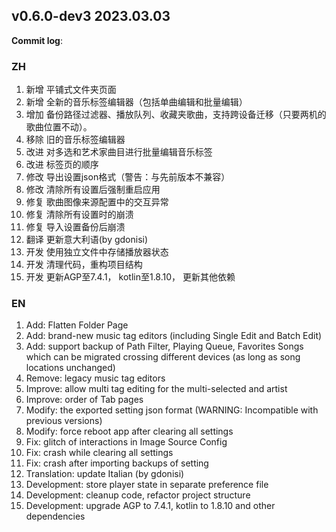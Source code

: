 ## **v0.6.0-dev3 2023.03.03**

**Commit log**: 

### ZH
1. 新增 平铺式文件夹页面
2. 新增 全新的音乐标签编辑器（包括单曲编辑和批量编辑）
3. 增加 备份路径过滤器、播放队列、收藏夹歌曲，支持跨设备迁移（只要两机的歌曲位置不动）。
4. 移除 旧的音乐标签编辑器
5. 改进 对多选和艺术家曲目进行批量编辑音乐标签
6. 改进 标签页的顺序
7. 修改 导出设置json格式（警告：与先前版本不兼容）
8. 修改 清除所有设置后强制重启应用
9. 修复 歌曲图像来源配置中的交互异常
10. 修复 清除所有设置时的崩溃
11. 修复 导入设置备份后崩溃
12. 翻译 更新意大利语(by gdonisi)
13. 开发 使用独立文件中存储播放器状态
14. 开发 清理代码，重构项目结构
15. 开发 更新AGP至7.4.1， kotlin至1.8.10， 更新其他依赖


### EN
1. Add: Flatten Folder Page
2. Add: brand-new music tag editors (including Single Edit and Batch Edit)
3. Add: support backup of Path Filter, Playing Queue, Favorites Songs which can be migrated crossing different devices (as long as song locations unchanged)
4. Remove: legacy music tag editors
5. Improve: allow multi tag editing for the multi-selected and artist
6. Improve: order of Tab pages
7. Modify: the exported setting json format (WARNING: Incompatible with previous versions)
8. Modify: force reboot app after clearing all settings
9. Fix: glitch of interactions in Image Source Config
10. Fix: crash while clearing all settings
11. Fix: crash after importing backups of setting
12. Translation: update Italian (by gdonisi)
13. Development: store player state in separate preference file
14. Development: cleanup code, refactor project structure
15. Development: upgrade AGP to 7.4.1, kotlin to 1.8.10 and other dependencies


